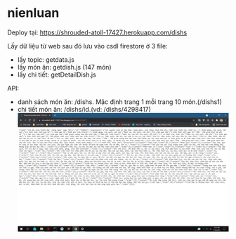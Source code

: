 # nienluan
Deploy tại: https://shrouded-atoll-17427.herokuapp.com/dishs

Lấy dữ liệu từ web sau đó lưu vào csdl firestore ở 3 file:
+ lấy topic: getdata.js
+ lấy món ăn: getdish.js (147 món)
+ lấy chi tiết: getDetailDish.js


API:
+ danh sách món ăn: /dishs. Mặc định trang 1 mỗi trang 10 món.(/dishs1)
+ chi tiết món ăn: /dishs/id.(vd: /dishs/4298417)
![alt text](https://github.com/anhhoangsky/nienluan/blob/main/demo.png)
